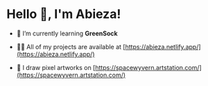 <h1>Hello 👋, I'm Abieza!</h1>

- 🌱 I’m currently learning **GreenSock**

- 👨‍💻 All of my projects are available at [https://abieza.netlify.app/](https://abieza.netlify.app/)

- 🎨 I draw pixel artworks on [https://spacewyvern.artstation.com/](https://spacewyvern.artstation.com/)


